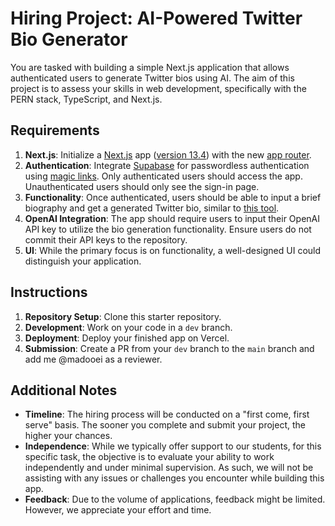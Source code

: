 # Hiring Project: AI-Powered Twitter Bio Generator

You are tasked with building a simple Next.js application that allows authenticated users to generate Twitter bios using AI. The aim of this project is to assess your skills in web development, specifically with the PERN stack, TypeScript, and Next.js.

## Requirements

1. **Next.js**: Initialize a [Next.js](https://nextjs.org/) app ([version 13.4](https://nextjs.org/blog/next-13-4)) with the new [app router](https://nextjs.org/blog/june-2023-update).
2. **Authentication**: Integrate [Supabase](https://supabase.com/) for passwordless authentication using [magic links](https://supabase.com/docs/guides/auth/auth-magic-link). Only authenticated users should access the app. Unauthenticated users should only see the sign-in page.
3. **Functionality**: Once authenticated, users should be able to input a brief biography and get a generated Twitter bio, similar to [this tool](https://threadcreator.com/tools/twitter-bio-generator).
4. **OpenAI Integration**: The app should require users to input their OpenAI API key to utilize the bio generation functionality. Ensure users do not commit their API keys to the repository.
5. **UI**: While the primary focus is on functionality, a well-designed UI could distinguish your application.

## Instructions

1. **Repository Setup**: Clone this starter repository.
2. **Development**: Work on your code in a `dev` branch.
3. **Deployment**: Deploy your finished app on Vercel.
4. **Submission**: Create a PR from your `dev` branch to the `main` branch and add me @madooei as a reviewer.

## Additional Notes

- **Timeline**: The hiring process will be conducted on a "first come, first serve" basis. The sooner you complete and submit your project, the higher your chances.
- **Independence**: While we typically offer support to our students, for this specific task, the objective is to evaluate your ability to work independently and under minimal supervision. As such, we will not be assisting with any issues or challenges you encounter while building this app.
- **Feedback**: Due to the volume of applications, feedback might be limited. However, we appreciate your effort and time.